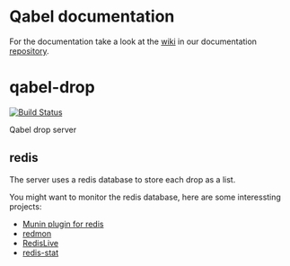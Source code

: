 # Qabel documentation
For the documentation take a look at the [wiki](https://github.com/Qabel/qabel-doc/wiki/Table-of-contents) in our documentation [repository](https://github.com/Qabel/qabel-doc).

# qabel-drop

[![Build Status](https://travis-ci.org/zuckschwerdt/qabel-drop.svg)](https://travis-ci.org/zuckschwerdt/qabel-drop)

Qabel drop server

## redis

The server uses a redis database to store each drop as a list.

You might want to monitor the redis database, here are some interessting projects:

* [Munin plugin for redis](https://github.com/munin-monitoring/contrib/tree/master/plugins/redis)
* [redmon](https://github.com/steelThread/redmon)
* [RedisLive](https://github.com/nkrode/RedisLive)
* [redis-stat](https://github.com/junegunn/redis-stat)
